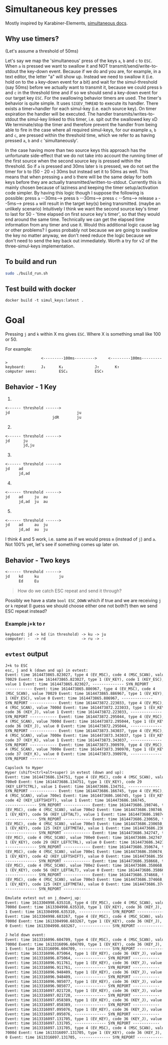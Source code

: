 # Simultaneous key presses

Mostly inspired by Karabiner-Elements, [simultaneous docs](https://karabiner-elements.pqrs.org/docs/json/complex-modifications-manipulator-definition/from/simultaneous).

## Why use timers?
(Let's assume a threshold of 50ms)

Let's say we map the 'simultaneous' press of the keys `a`, `b` and `c` to `ESC`.
When `a` is pressed we want to swallow it and NOT transmit/send/write-to-stdout the key-down event.
Because if we do and you are, for example, in a text editor, the letter "a" will show up.
Instead we need to swallow it (i.e. hold on to the `a` key-down event for a bit) and wait for the simul-threshold (say 50ms) before we actually want to transmit it, because we could press `b` and `c` in the threshold time and if so we should send a key-down event for our target key `ESC`.
For the swallowing behavior timers are used.
The timer's behavior is quite simple.
It uses `SIGEV_THREAD` to execute its handler.
There exists a timer+handler for each simul-key (i.e. each source key).
On timer expiration the handler will be executed.
The handler transmits/writes-to-stdout the simul-key linked to this timer, i.e. spit out the swallowed key xD
We terminate/stop the timer and therefore prevent the handler from being able to fire in the case where all required simul-keys, for our example `a`, `b` and `c`, are pressed within the threshold time, which we refer to as having pressed `a`, `b` and `c` 'simultaneously'.

In the case having more than two source keys this approach has the unfortunate side-effect that we do not take into account the running timer of the first source when the second source key is pressed within the threshold.
So if `a` is pressed and 30ms later `b` is pressed, we do not set the timer for `b` to (50 - 20 =) 30ms but instead set it to 50ms as well.
This means that when pressing `a` and `b` there will be the same delay for both keys before they are actually transmitted/written-to-stdout.
Currently this is mainly chosen because of laziness and keeping the timer setup/activation code simpler.
By having this logic though I suppose the following is possible: press `a` --30ms--> press `b` --30ms--> press `c` --5ms--> release `a` --5ms--> press `a` will result in the target key(s) being transmitted. (maybe an unlikely scenario)
Intuitively I think we want the second source key's timer to last for 50 - 'time elapsed on first source key's timer', so that they would end around the same time.
Technically we can get the elapsed time information from any timer and use it.
Would this additional logic cause lag or other problems?
I guess probably not because we are going to swallow the key no matter anyway, we don't need reduce the logic because we don't need to send the key back out immediately.
Worth a try for v2 of the three-simul-keys implementation.


## To build and run

```sh
sudo ./build_run.sh
```

## Test build with docker

```
docker build -t simul_keys:latest .
```

# Goal

Pressing `j` and `k` within X ms gives `ESC`.
Where X is something small like 100 or 50.

For example:

```text
                <---------100ms--------->     <---------100ms--------->
keyboard:       J↓      K↓              J↑       K↑
computer sees:          ESC↓            ESC↑
```

## Behavior - 1 Key

1.

```txt
<------ threshold ------>
jd                              ju
                     jdR        ju
```

2.

```txt
<------ threshold ------>
jd      ju
        jd,ju
```

3.

```txt
<------ threshold ------>
jd    ad
      jd,ad
```

4.

```txt
<------ threshold ------>
jd    ad     ju  au
      jd,ad  ju  au
```

5.

```txt
<------ threshold ------>
jd    ad     au  ju
      jd,ad  au  ju
```

I think 4 and 5 work, i.e. same as if we would press `m` (instead of `j`) and `a`.
Not 100% yet, let's see if something comes up later on.

## Behavior - Two keys

```txt
<------ threshold ------>
jd    kd     ku         ju
      Ed     Eu
```

> How do we catch ESC repeat and send it through?

Possibly we have a state `bool ESC_DOWN` which if true and we are receiving `j` or `k` repeat (I guess we should choose either one not both?) then we send ESC repeat instead?

### Example j+k to r

```
keyboard: jd -> kd (in threshold) -> ku -> ju
computer: -  -> rd                -> ru -> -
```

## `evtest` output

```txt
J+k to ESC
esc, j and k (down and up) in evtest:
Event: time 1614473865.823027, type 4 (EV_MSC), code 4 (MSC_SCAN), value
70029 Event: time 1614473865.823027, type 1 (EV_KEY), code 1 (KEY_ESC),
value 1 Event: time 1614473865.823027, -------------- SYN_REPORT
------------ Event: time 1614473865.886967, type 4 (EV_MSC), code 4
(MSC_SCAN), value 70029 Event: time 1614473865.886967, type 1 (EV_KEY), code
1 (KEY_ESC), value 0 Event: time 1614473865.886967, --------------
SYN_REPORT ------------ Event: time 1614473872.223033, type 4 (EV_MSC), code
4 (MSC_SCAN), value 7000d Event: time 1614473872.223033, type 1 (EV_KEY),
code 36 (KEY_J), value 1 Event: time 1614473872.223033, --------------
SYN_REPORT ------------ Event: time 1614473872.295044, type 4 (EV_MSC), code
4 (MSC_SCAN), value 7000d Event: time 1614473872.295044, type 1 (EV_KEY),
code 36 (KEY_J), value 0 Event: time 1614473872.295044, --------------
SYN_REPORT ------------ Event: time 1614473873.343037, type 4 (EV_MSC), code
4 (MSC_SCAN), value 7000e Event: time 1614473873.343037, type 1 (EV_KEY),
code 37 (KEY_K), value 1 Event: time 1614473873.343037, --------------
SYN_REPORT ------------ Event: time 1614473873.390970, type 4 (EV_MSC), code
4 (MSC_SCAN), value 7000e Event: time 1614473873.390970, type 1 (EV_KEY),
code 37 (KEY_K), value 0 Event: time 1614473873.390970, --------------
SYN_REPORT ------------

Capslock to Hyper
Hyper (shift+ctrl+alt+super) in evtest (down and up):
Event: time 1614473686.134751, type 4 (EV_MSC), code 4 (MSC_SCAN), value
700e0 Event: time 1614473686.134751, type 1 (EV_KEY), code 29
(KEY_LEFTCTRL), value 1 Event: time 1614473686.134751, --------------
SYN_REPORT ------------ Event: time 1614473686.166745, type 4 (EV_MSC), code
4 (MSC_SCAN), value 700e1 Event: time 1614473686.166745, type 1 (EV_KEY),
code 42 (KEY_LEFTSHIFT), value 1 Event: time 1614473686.166745,
-------------- SYN_REPORT ------------ Event: time 1614473686.198746, type 4
(EV_MSC), code 4 (MSC_SCAN), value 700e2 Event: time 1614473686.198746, type
1 (EV_KEY), code 56 (KEY_LEFTALT), value 1 Event: time 1614473686.198746,
-------------- SYN_REPORT ------------ Event: time 1614473686.230650, type 4
(EV_MSC), code 4 (MSC_SCAN), value 700e3 Event: time 1614473686.230650, type
1 (EV_KEY), code 125 (KEY_LEFTMETA), value 1 Event: time 1614473686.230650,
-------------- SYN_REPORT ------------ Event: time 1614473686.342747, type 4
(EV_MSC), code 4 (MSC_SCAN), value 700e0 Event: time 1614473686.342747, type
1 (EV_KEY), code 29 (KEY_LEFTCTRL), value 0 Event: time 1614473686.342747,
-------------- SYN_REPORT ------------ Event: time 1614473686.350674, type 4
(EV_MSC), code 4 (MSC_SCAN), value 700e1 Event: time 1614473686.350674, type
1 (EV_KEY), code 42 (KEY_LEFTSHIFT), value 0 Event: time 1614473686.350674,
-------------- SYN_REPORT ------------ Event: time 1614473686.358668, type 4
(EV_MSC), code 4 (MSC_SCAN), value 700e2 Event: time 1614473686.358668, type
1 (EV_KEY), code 56 (KEY_LEFTALT), value 0 Event: time 1614473686.358668,
-------------- SYN_REPORT ------------ Event: time 1614473686.374668, type 4
(EV_MSC), code 4 (MSC_SCAN), value 700e3 Event: time 1614473686.374668, type
1 (EV_KEY), code 125 (KEY_LEFTMETA), value 0 Event: time 1614473686.374668,
-------------- SYN_REPORT ------------

Emulate evtest out on j_down+j_up:
Event: time 1613304998.635310, type 4 (EV_MSC), code 4 (MSC_SCAN), value
7000d Event: time 1613304998.635310, type 1 (EV_KEY), code 36 (KEY_J), value
1 Event: time 1613304998.635310, -------------- SYN_REPORT ------------
Event: time 1613304998.683267, type 4 (EV_MSC), code 4 (MSC_SCAN), value
7000d Event: time 1613304998.683267, type 1 (EV_KEY), code 36 (KEY_J), value
0 Event: time 1613304998.683267, -------------- SYN_REPORT ------------

J held down event:
Event: time 1613316096.604709, type 4 (EV_MSC), code 4 (MSC_SCAN), value
7000d Event: time 1613316096.604709, type 1 (EV_KEY), code 36 (KEY_J), value
1 Event: time 1613316096.604709, -------------- SYN_REPORT ------------
Event: time 1613316096.875064, type 1 (EV_KEY), code 36 (KEY_J), value 2
Event: time 1613316096.875064, -------------- SYN_REPORT ------------
Event: time 1613316096.911761, type 1 (EV_KEY), code 36 (KEY_J), value 2
Event: time 1613316096.911761, -------------- SYN_REPORT ------------
Event: time 1613316096.948409, type 1 (EV_KEY), code 36 (KEY_J), value 2
Event: time 1613316096.948409, -------------- SYN_REPORT ------------
Event: time 1613316096.985077, type 1 (EV_KEY), code 36 (KEY_J), value 2
Event: time 1613316096.985077, -------------- SYN_REPORT ------------
Event: time 1613316097.021720, type 1 (EV_KEY), code 36 (KEY_J), value 2
Event: time 1613316097.021720, -------------- SYN_REPORT ------------
Event: time 1613316097.058389, type 1 (EV_KEY), code 36 (KEY_J), value 2
Event: time 1613316097.058389, -------------- SYN_REPORT ------------
Event: time 1613316097.095076, type 1 (EV_KEY), code 36 (KEY_J), value 2
Event: time 1613316097.095076, -------------- SYN_REPORT ------------
Event: time 1613316097.131705, type 1 (EV_KEY), code 36 (KEY_J), value 2
Event: time 1613316097.131705, -------------- SYN_REPORT ------------
Event: time 1613316097.131705, type 4 (EV_MSC), code 4 (MSC_SCAN), value
7000d Event: time 1613316097.131705, type 1 (EV_KEY), code 36 (KEY_J), value
0 Event: time 1613316097.131705, -------------- SYN_REPORT ------------
```
